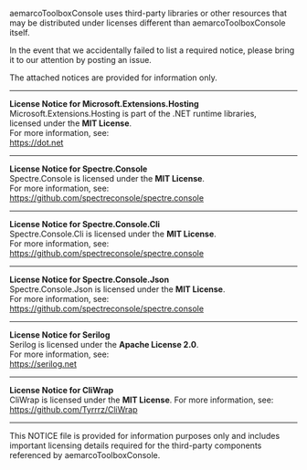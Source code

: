 aemarcoToolboxConsole uses third-party libraries or other resources that may be
distributed under licenses different than aemarcoToolboxConsole itself.

In the event that we accidentally failed to list a required notice, please
bring it to our attention by posting an issue.

The attached notices are provided for information only.

---

**License Notice for Microsoft.Extensions.Hosting**  
Microsoft.Extensions.Hosting is part of the .NET runtime libraries,  
licensed under the **MIT License**.  
For more information, see:  
https://dot.net  

---

**License Notice for Spectre.Console**  
Spectre.Console is licensed under the **MIT License**.  
For more information, see:  
https://github.com/spectreconsole/spectre.console  

---

**License Notice for Spectre.Console.Cli**  
Spectre.Console.Cli is licensed under the **MIT License**.  
For more information, see:  
https://github.com/spectreconsole/spectre.console  

---

**License Notice for Spectre.Console.Json**  
Spectre.Console.Json is licensed under the **MIT License**.  
For more information, see:  
https://github.com/spectreconsole/spectre.console

---

**License Notice for Serilog**  
Serilog is licensed under the **Apache License 2.0**.  
For more information, see:  
https://serilog.net

---


**License Notice for CliWrap**  
CliWrap is licensed under the **MIT License**. 
For more information, see:  
https://github.com/Tyrrrz/CliWrap

---

This NOTICE file is provided for information purposes only and includes important licensing details required for the third-party components referenced by aemarcoToolboxConsole.
